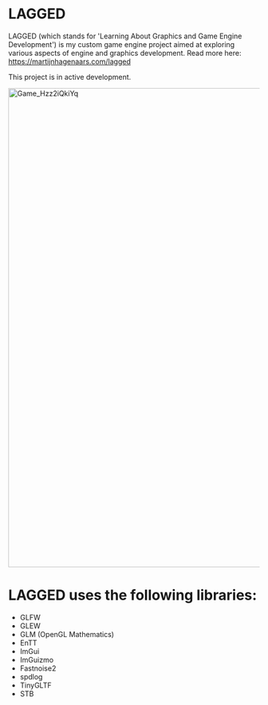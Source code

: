 # LAGGED
LAGGED (which stands for 'Learning About Graphics and Game Engine Development') is my custom game engine project aimed at exploring various aspects of engine and graphics development. Read more here: https://martijnhagenaars.com/lagged

This project is in active development.

<img width="960" alt="Game_Hzz2iQkiYq" src="https://github.com/MartijnHagenaars/LAGGED/assets/78823731/7e9f9c12-ba27-48f9-8f6e-e655c0f9934c">


# LAGGED uses the following libraries: 
- GLFW
- GLEW
- GLM (OpenGL Mathematics)
- EnTT
- ImGui
- ImGuizmo
- Fastnoise2
- spdlog
- TinyGLTF
- STB
